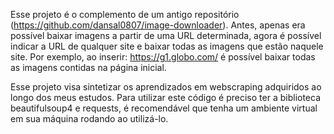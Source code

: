 Esse projeto é o complemento de um antigo repositório (https://github.com/dansal0807/image-downloader). Antes, apenas era possível baixar imagens a partir de uma URL determinada, agora é possível indicar a URL de qualquer site e baixar todas as imagens que estão naquele site.
Por exemplo, ao inserir: https://g1.globo.com/ é possível baixar todas as imagens contidas na página inicial.

Esse projeto visa sintetizar os aprendizados em webscraping adquiridos ao longo dos meus estudos.
Para utilizar este código é preciso ter a biblioteca beautifulsoup4 e requests, é recomendável que tenha um ambiente virtual em sua máquina rodando ao utilizá-lo.
